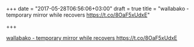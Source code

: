 +++
date = "2017-05-28T06:56:06+03:00"
draft = true
title = "wallabako - temporary mirror while  recovers https://t.co/8OaF5xUdxE"

+++

<p><a href="https://t.co/Ngtw2GLWGf">wallabako - temporary mirror while  recovers https://t.co/8OaF5xUdxE</a></p>